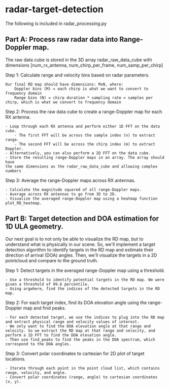 # radar-target-detection

The following is included in radar_processing.py 
## Part A: Process raw radar data into Range-Doppler map.

  The raw data cube is stored in the 3D array radar_raw_data_cube with dimensions
      [num_rx_antenna, num_chirp_per_frame, num_samp_per_chirp]

Step 1: Calculate range and velocity bins based on radar parameters.

    Our final RD map should have dimensions: MxN, where:
        Doppler bins (M) = each chirp is what we want to convert to frequency domain
        Range bins (N) = chirp duration * sampling rate = samples per chirp, which is what we convert to frequency domain

Step 2: Process the raw data cube to create a range-Doppler map for each RX antenna.

    - Loop through each RX antenna and perform either 1D FFT on the data cube.
        - The first FFT will be across the sample index (n) to extract range.
        - The second FFT will be across the chirp index (m) to extract Doppler.
    - Alternatively, you can also perform a 2D FFT on the data cube.
    - Store the resulting range-Doppler maps in an array. The array should have 
    the same dimensions as the radar_raw_data_cube and allowing complex numbers

Step 3: Average the range-Doppler maps across RX antennas.

    - Calculate the magnitude squared of all range-Doppler maps.
    - Average across RX antennas to go from 3D to 2D.
    - Visualize the averaged range-Doppler map using a heatmap function plot_RD_heatmap.

## Part B: Target detection and DOA estimation for 1D ULA geometry.

Our next goal is to not only be able to visualize the RD map, but to understand what is physically in our scene. 
So, we'll implement a target detection algorithm to identify targets in the RD map and estimate their direction of arrival (DOA) angles.
Then, we'll visualize the targets in a 2D pointcloud and compare to the ground truth.

Step 1: Detect targets in the averaged range-Doppler map using a threshold.

    - Use a threshold to identify potential targets in the RD map. We were given a threshold of 99.6 percentile.
    - Using argwhere, find the indices of the detected targets in the RD map. 

Step 2: For each target index, find its DOA elevation angle using the range-Doppler map and find peaks.

    - For each detected target, we use the indices to plug into the RD map and extract physical range and velocity values of interest.
    - We only want to find the DOA elevation angle at that range and velocity. So we extract the RD map at that range and velocity, and
    perform a 1D FFT to find the DOA elevation angle.
    - Then use find_peaks to find the peaks in the DOA spectrum, which correspond to the DOA angles.

Step 3:  Convert polar coordinates to cartesian for 2D plot of target locations.

    - Iterate through each point in the point cloud list, which contains range, velocity, and angle.
    - Convert polar coordinates (range, angle) to cartesian coordinates (x, y).

